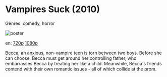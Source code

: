 # Vampires Suck (2010)

Genres: comedy, horror

![poster](http://image.tmdb.org/t/p/w500/ug9h5BJ5XX9bp1nJI6Ji07QC3sx.jpg)

en:
  [720p](magnet:?xt=urn:btih:844B9C0F979EA4F4CA5D3881EEC578C0EAB20915&tr=udp://glotorrents.pw:6969/announce&tr=udp://tracker.opentrackr.org:1337/announce&tr=udp://torrent.gresille.org:80/announce&tr=udp://tracker.openbittorrent.com:80&tr=udp://tracker.coppersurfer.tk:6969&tr=udp://tracker.leechers-paradise.org:6969&tr=udp://p4p.arenabg.ch:1337&tr=udp://tracker.internetwarriors.net:1337)
  [1080p](magnet:?xt=urn:btih:83C7FCC32F8C2F85FE4B7CE00A1A6B37129CE93C&tr=udp://glotorrents.pw:6969/announce&tr=udp://tracker.opentrackr.org:1337/announce&tr=udp://torrent.gresille.org:80/announce&tr=udp://tracker.openbittorrent.com:80&tr=udp://tracker.coppersurfer.tk:6969&tr=udp://tracker.leechers-paradise.org:6969&tr=udp://p4p.arenabg.ch:1337&tr=udp://tracker.internetwarriors.net:1337)
  


Becca, an anxious, non-vampire teen is torn between two boys. Before she can choose, Becca must get around her controlling father, who embarrasses Becca by treating her like a child. Meanwhile, Becca's friends contend with their own romantic issues - all of which collide at the prom.